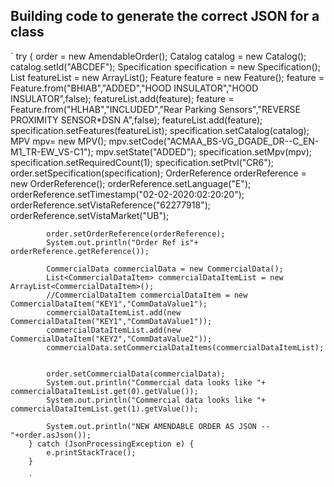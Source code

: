 ## Building code to generate the correct JSON for a class

`
        try {
            order = new AmendableOrder();
            Catalog catalog = new Catalog();
            catalog.setId("ABCDEF");
            Specification specification = new Specification();
            List<Feature> featureList = new ArrayList<Feature>();
            Feature feature = new Feature();
            feature = Feature.from("BHIAB","ADDED","HOOD INSULATOR","HOOD INSULATOR",false);
            featureList.add(feature);
            feature = Feature.from("HLHAB","INCLUDED","Rear Parking Sensors","REVERSE PROXIMITY SENSOR*DSN A",false);
            featureList.add(feature);
            specification.setFeatures(featureList);
            specification.setCatalog(catalog);
            MPV mpv= new MPV();
            mpv.setCode("ACMAA_BS-VG_DGADE_DR--C_EN-M1_TR-EW_VS-C1");
            mpv.setState("ADDED");
            specification.setMpv(mpv);
            specification.setRequiredCount(1);
            specification.setPtvl("CR6");
            order.setSpecification(specification);
            OrderReference orderReference = new OrderReference();
            orderReference.setLanguage("E");
            orderReference.setTimestamp("02-02-2020:02:20:20");
            orderReference.setVistaReference("62277918");
            orderReference.setVistaMarket("UB");

            order.setOrderReference(orderReference);
            System.out.println("Order Ref is"+ orderReference.getReference());

            CommercialData commercialData = new CommercialData();
            List<CommercialDataItem> commercialDataItemList = new ArrayList<CommercialDataItem>();
            //CommercialDataItem commercialDataItem = new CommercialDataItem("KEY1","CommDataValue1");
            commercialDataItemList.add(new CommercialDataItem("KEY1","CommDataValue1"));
            commercialDataItemList.add(new CommercialDataItem("KEY2","CommDataValue2"));
            commercialData.setCommercialDataItems(commercialDataItemList);


            order.setCommercialData(commercialData);
            System.out.println("Commercial data looks like "+ commercialDataItemList.get(0).getValue());
            System.out.println("Commercial data looks like "+ commercialDataItemList.get(1).getValue());

            System.out.println("NEW AMENDABLE ORDER AS JSON -- "+order.asJson());
        } catch (JsonProcessingException e) {
            e.printStackTrace();
        }
        
        `
